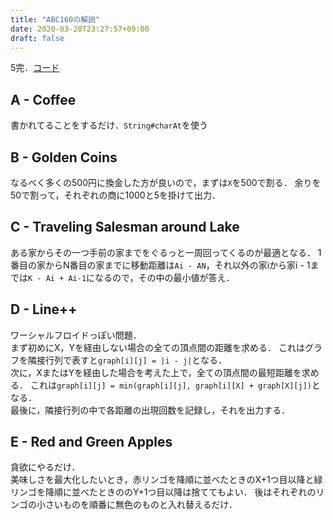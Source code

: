 ```yaml
---
title: "ABC160の解説"
date: 2020-03-28T23:27:57+09:00
draft: false
---
```


5完．[コード](https://github.com/T45K/tree/master/AtCoder/ABC/ABC160)

## A - Coffee
書かれてることをするだけ．`String#charAt`を使う

## B - Golden Coins
なるべく多くの500円に換金した方が良いので，まずは`X`を500で割る．
余りを50で割って，それぞれの商に1000と5を掛けて出力．

## C - Traveling Salesman around Lake
ある家からその一つ手前の家までをぐるっと一周回ってくるのが最適となる．
1番目の家からN番目の家までに移動距離は`Ai - AN`，それ以外の家iから家i - 1までは`K - Ai + Ai-1`になるので，その中の最小値が答え．

## D - 	Line++
ワーシャルフロイドっぽい問題．<br>
まず初めにX，Yを経由しない場合の全ての頂点間の距離を求める．
これはグラフを隣接行列で表すと`graph[i][j] = |i - j|`となる．<br>
次に，XまたはYを経由した場合を考えた上で，全ての頂点間の最短距離を求める．
これは`graph[i][j] = min(graph[i][j], graph[i][X] + graph[X][j])`となる．<br>
最後に，隣接行列の中で各距離の出現回数を記録し，それを出力する．

## E - Red and Green Apples
貪欲にやるだけ．<br>
美味しさを最大化したいとき，赤リンゴを降順に並べたときのX+1つ目以降と緑リンゴを降順に並べたときののY+1つ目以降は捨ててもよい．
後はそれぞれのリンゴの小さいものを順番に無色のものと入れ替えるだけ．
